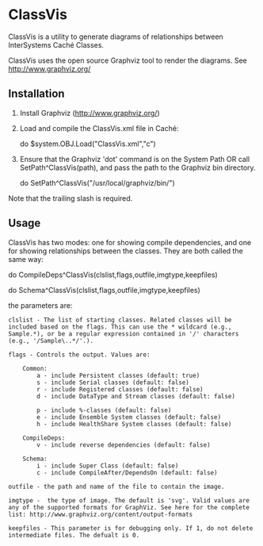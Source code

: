 ClassVis
========

ClassVis is a utility to generate diagrams of relationships between InterSystems Caché Classes. 

ClassVis uses the open source Graphviz tool to render the diagrams. See http://www.graphviz.org/

Installation
------------

1) Install Graphviz (http://www.graphviz.org/)

2) Load and compile the ClassVis.xml file in Caché:

	do $system.OBJ.Load("ClassVis.xml","c")

3) Ensure that the Graphviz 'dot' command is on the System Path OR call SetPath^ClassVis(path), and pass the path to the Graphviz bin directory.

	do SetPath^ClassVis("/usr/local/graphviz/bin/")

Note that the trailing slash is required.

Usage
-----

ClassVis has two modes: one for showing compile dependencies, and one for showing relationships between the classes. They are both called the same way:

do CompileDeps^ClassVis(clslist,flags,outfile,imgtype,keepfiles)

do Schema^ClassVis(clslist,flags,outfile,imgtype,keepfiles)

the parameters are:

	clslist - The list of starting classes. Related classes will be included based on the flags. This can use the * wildcard (e.g., Sample.*), or be a regular expression contained in '/' characters (e.g., '/Sample\..*/'.).

	flags - Controls the output. Values are:

		Common: 
			a - include Persistent classes (default: true)
			s - include Serial classes (default: false)
			r - include Registered classes (default: false)
			d - include DataType and Stream classes (default: false)
		
			p - include %-classes (default: false)
			e - include Ensemble System classes (default: false)
			h - include HealthShare System classes (default: false)
		
		CompileDeps:
			v - include reverse dependencies (default: false)

		Schema:
			i - include Super Class (default: false)
			c - include CompileAfter/DependsOn (default: false)
	
	outfile - the path and name of the file to contain the image.
	
	imgtype -  the type of image. The default is 'svg'. Valid values are any of the supported formats for GraphViz. See here for the complete list: http://www.graphviz.org/content/output-formats

	keepfiles - This parameter is for debugging only. If 1, do not delete intermediate files. The defualt is 0.

